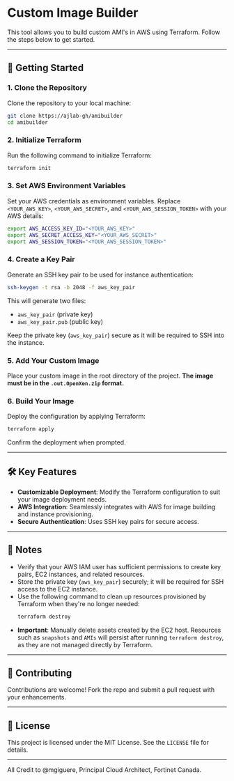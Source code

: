 # Custom Image Builder

This tool allows you to build custom AMI's in AWS using Terraform. Follow the steps below to get started.

---

## 🚀 Getting Started

### 1. Clone the Repository
Clone the repository to your local machine:
```bash
git clone https://ajlab-gh/amibuilder
cd amibuilder
```

### 2. Initialize Terraform
Run the following command to initialize Terraform:
```bash
terraform init
```

### 3. Set AWS Environment Variables
Set your AWS credentials as environment variables. Replace `<YOUR_AWS_KEY>`, `<YOUR_AWS_SECRET>`, and `<YOUR_AWS_SESSION_TOKEN>` with your AWS details:
```bash
export AWS_ACCESS_KEY_ID="<YOUR_AWS_KEY>"
export AWS_SECRET_ACCESS_KEY="<YOUR_AWS_SECRET>"
export AWS_SESSION_TOKEN="<YOUR_AWS_SESSION_TOKEN>"
```

### 4. Create a Key Pair
Generate an SSH key pair to be used for instance authentication:
```bash
ssh-keygen -t rsa -b 2048 -f aws_key_pair
```

This will generate two files:
- `aws_key_pair` (private key)
- `aws_key_pair.pub` (public key)

Keep the private key (`aws_key_pair`) secure as it will be required to SSH into the instance.

### 5. Add Your Custom Image
Place your custom image in the root directory of the project. **The image must be in the `.out.OpenXen.zip` format.**

### 6. Build Your Image
Deploy the configuration by applying Terraform:
```bash
terraform apply
```
Confirm the deployment when prompted.

---

## 🛠️ Key Features
- **Customizable Deployment**: Modify the Terraform configuration to suit your image deployment needs.
- **AWS Integration**: Seamlessly integrates with AWS for image building and instance provisioning.
- **Secure Authentication**: Uses SSH key pairs for secure access.

---

## 📝 Notes

- Verify that your AWS IAM user has sufficient permissions to create key pairs, EC2 instances, and related resources.
- Store the private key (`aws_key_pair`) securely; it will be required for SSH access to the EC2 instance.
- Use the following command to clean up resources provisioned by Terraform when they're no longer needed:
  ```bash
  terraform destroy
  ```
- **Important**: Manually delete assets created by the EC2 host. Resources such as `snapshots` and `AMIs` will persist after running `terraform destroy`, as they are not managed directly by Terraform.

---

## 🤝 Contributing
Contributions are welcome! Fork the repo and submit a pull request with your enhancements.

---

## 📜 License
This project is licensed under the MIT License. See the `LICENSE` file for details.

---

All Credit to @mgiguere, Principal Cloud Architect, Fortinet Canada.
